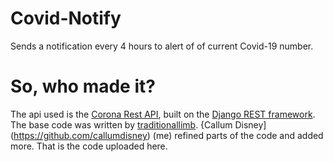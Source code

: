 # Covid-Notify
Sends a notification every 4 hours to alert of of current Covid-19 number.

# So, who made it?
The api used is the [Corona Rest API](https://corona-rest-api.herokuapp.com/Api/), built on the [Django REST framework](https://www.django-rest-framework.org/).
The base code was written by [traditionallimb](https://github.com/traditionallimb). {Callum Disney](https://github.com/callumdisney) (me) refined parts of the code and added more. That is the code uploaded here.
